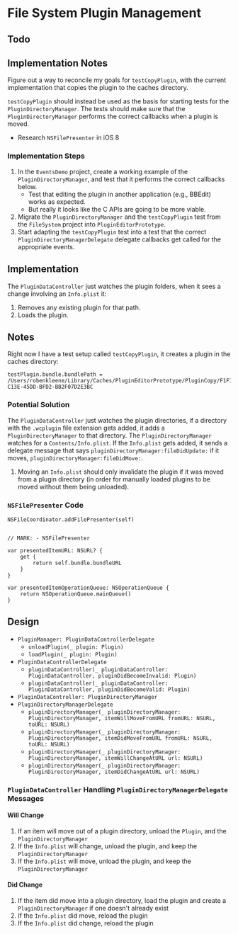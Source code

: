 # File System Plugin Management

## Todo


## Implementation Notes

Figure out a way to reconcile my goals for `testCopyPlugin`, with the current implementation that copies the plugin to the caches directory.

`testCopyPlugin` should instead be used as the basis for starting tests for the `PluginDirectoryManager`. The tests should make sure that the `PluginDirectoryManager` performs the correct callbacks when a plugin is moved.

* Research `NSFilePresenter` in iOS 8

### Implementation Steps

1. In the `EventsDemo` project, create a working example of the `PluginDirectoryManager`, and test that it performs the correct callbacks below. 
    * Test that editing the plugin in another application (e.g., BBEdit) works as expected.
    * But really it looks like the C APIs are going to be more viable.
2. Migrate the `PluginDirectoryManager` and the `testCopyPlugin` test from the `FileSystem` project into `PluginEditorPrototype`.
3. Start adapting the `testCopyPlugin` test into a test that the correct `PluginDirectoryManagerDelegate` delegate callbacks get called for the appropriate events.

## Implementation

The `PluginDataController` just watches the plugin folders, when it sees a change involving an `Info.plist` it:

1. Removes any existing plugin for that path.
2. Loads the plugin.

## Notes

Right now I have a test setup called `testCopyPlugin`, it creates a plugin in the caches directory:

    testPlugin.bundle.bundlePath = /Users/robenkleene/Library/Caches/PluginEditorPrototype/PluginCopy/F1F1317B-C13E-45DD-BFD2-BB2F07D2E3BC

### Potential Solution

The `PluginDataController` just watches the plugin directories, if a directory with the `.wcplugin` file extension gets added, it adds a `PluginDirectoryManager` to that directory. The `PluginDirectoryManager` watches for a `Contents/Info.plist`. If the `Info.plist` gets added, it sends a delegate message that says `pluginDirectoryManager:fileDidUpdate:` if it moves, `pluginDirectoryManager:fileDidMove:`.

1. Moving an `Info.plist` should only invalidate the plugin if it was moved from a plugin directory (in order for manually loaded plugins to be moved without them being unloaded).

### `NSFilePresenter` Code

	NSFileCoordinator.addFilePresenter(self)


    // MARK: - NSFilePresenter
    
    var presentedItemURL: NSURL? {
        get {
            return self.bundle.bundleURL
        }
    }
    
    var presentedItemOperationQueue: NSOperationQueue {
        return NSOperationQueue.mainQueue()
    }

## Design

* `PluginManager: PluginDataControllerDelegate`
    * `unloadPlugin(_ plugin: Plugin)`
    * `loadPlugin(_ plugin: Plugin)`
* `PluginDataControllerDelegate`
    * `pluginDataController(_ pluginDataController: PluginDataController, pluginDidBecomeInvalid: Plugin)`
    * `pluginDataController(_ pluginDataController: PluginDataController, pluginDidBecomeValid: Plugin)`
* `PluginDataController: PluginDirectoryManager`
* `PluginDirectoryManagerDelegate`
    * `pluginDirectoryManager(_ pluginDirectoryManager: PluginDirectoryManager, itemWillMoveFromURL fromURL: NSURL, toURL: NSURL)`
    * `pluginDirectoryManager(_ pluginDirectoryManager: PluginDirectoryManager, itemDidMoveFromURL fromURL: NSURL, toURL: NSURL)`
    * `pluginDirectoryManager(_ pluginDirectoryManager: PluginDirectoryManager, itemWillChangeAtURL url: NSURL)`
    * `pluginDirectoryManager(_ pluginDirectoryManager: PluginDirectoryManager, itemDidChangeAtURL url: NSURL)`

### `PluginDataController` Handling `PluginDirectoryManagerDelegate` Messages 

#### Will Change

1. If an item will move out of a plugin directory, unload the `Plugin`, and the `PluginDirectoryManager`
2. If the `Info.plist` will change, unload the plugin, and keep the `PluginDirectoryManager`
3. If the `Info.plist` will move, unload the plugin, and keep the `PluginDirectoryManager`

#### Did Change

1. If the item did move into a plugin directory, load the plugin and create a `PluginDirectoryManager` if one doesn't already exist
2. If the `Info.plist` did move, reload the plugin
3. If the `Info.plist` did change, reload the plugin
